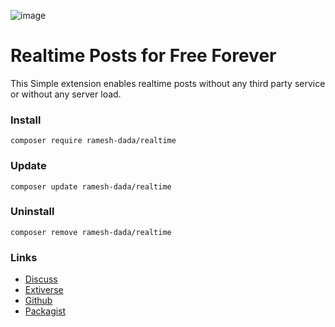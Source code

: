 ![image](https://extiverse.com/extension/ramesh-dada/mobile-flarum-newdiscuss/open-graph-image)
# Realtime Posts for Free Forever
This Simple extension enables realtime posts without any third party service or without any server load.

### Install 
`composer require ramesh-dada/realtime`

### Update
`composer update ramesh-dada/realtime`

### Uninstall 
`composer remove ramesh-dada/realtime`

### Links
- [Discuss](https://discuss.flarum.org/d/27975)
- [Extiverse](https://extiverse.com/extension/ramesh-dada/realtime)
- [Github](https://github.com/ramesh-dada/realtime)
- [Packagist](https://packagist.org/packages/ramesh-dada/realtime)

